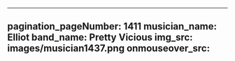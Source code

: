 ------
pagination_pageNumber: 1411
musician_name: Elliot
band_name: Pretty Vicious
img_src: images/musician1437.png
onmouseover_src: 
------